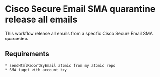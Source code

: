 # Cisco Secure Email SMA quarantine release all emails

This workflow release all emails from a specific Cisco Secure Email SMA quarantine. 
  
  ## Requirements
    * sendHtmlReportByEmail atomic from my atomic repo
    * SMA taget with account key
